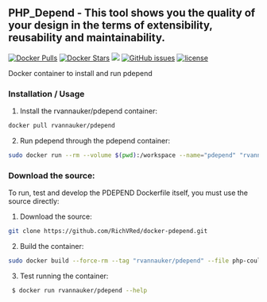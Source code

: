 ## PHP_Depend - This tool shows you the quality of your design in the terms of extensibility, reusability and maintainability.
[![Docker Pulls](https://img.shields.io/docker/pulls/rvannauker/pdepend.svg)](https://hub.docker.com/r/rvannauker/pdepend/) [![Docker Stars](https://img.shields.io/docker/stars/rvannauker/pdepend.svg)](https://hub.docker.com/r/rvannauker/pdepend/) [![](https://images.microbadger.com/badges/image/rvannauker/pdepend:latest.svg)](https://microbadger.com/images/rvannauker/pdepend:latest) [![GitHub issues](https://img.shields.io/github/issues/RichVRed/docker-pdepend.svg)](https://github.com/RichVRed/docker-pdepend) [![license](https://img.shields.io/github/license/RichVRed/docker-pdepend.svg)](https://tldrlegal.com/license/mit-license)

Docker container to install and run pdepend

### Installation / Usage
1. Install the rvannauker/pdepend container:
```bash
docker pull rvannauker/pdepend
```
2. Run pdepend through the pdepend container:
```bash
sudo docker run --rm --volume $(pwd):/workspace --name="pdepend" "rvannauker/pdepend" --dependency-xml=pdepend_dependencies.xml --summary-xml=pdepend_summary.xml --jdepend-chart=pdepend_jdepend.svg --jdepend-xml=pdepend_jdepend.xml --overview-pyramid=pdepend_pyramid.svg {destination}
```

### Download the source:
To run, test and develop the PDEPEND Dockerfile itself, you must use the source directly:
1. Download the source:
```bash
git clone https://github.com/RichVRed/docker-pdepend.git
```
2. Build the container:
```bash
sudo docker build --force-rm --tag "rvannauker/pdepend" --file php-coulping-detector.dockerfile .
```
3. Test running the container:
```bash
 $ docker run rvannauker/pdepend --help
```